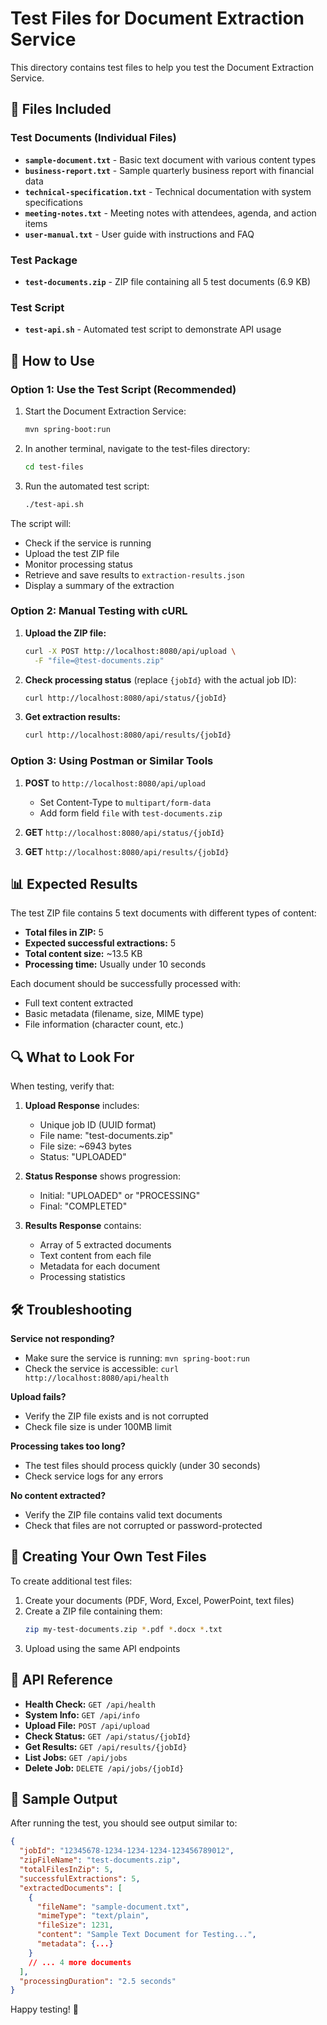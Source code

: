 # Test Files for Document Extraction Service

This directory contains test files to help you test the Document Extraction Service.

## 📁 Files Included

### Test Documents (Individual Files)
- **`sample-document.txt`** - Basic text document with various content types
- **`business-report.txt`** - Sample quarterly business report with financial data
- **`technical-specification.txt`** - Technical documentation with system specifications
- **`meeting-notes.txt`** - Meeting notes with attendees, agenda, and action items
- **`user-manual.txt`** - User guide with instructions and FAQ

### Test Package
- **`test-documents.zip`** - ZIP file containing all 5 test documents (6.9 KB)

### Test Script
- **`test-api.sh`** - Automated test script to demonstrate API usage

## 🚀 How to Use

### Option 1: Use the Test Script (Recommended)
1. Start the Document Extraction Service:
   ```bash
   mvn spring-boot:run
   ```

2. In another terminal, navigate to the test-files directory:
   ```bash
   cd test-files
   ```

3. Run the automated test script:
   ```bash
   ./test-api.sh
   ```

The script will:
- Check if the service is running
- Upload the test ZIP file
- Monitor processing status
- Retrieve and save results to `extraction-results.json`
- Display a summary of the extraction

### Option 2: Manual Testing with cURL

1. **Upload the ZIP file:**
   ```bash
   curl -X POST http://localhost:8080/api/upload \
     -F "file=@test-documents.zip"
   ```

2. **Check processing status** (replace `{jobId}` with the actual job ID):
   ```bash
   curl http://localhost:8080/api/status/{jobId}
   ```

3. **Get extraction results:**
   ```bash
   curl http://localhost:8080/api/results/{jobId}
   ```

### Option 3: Using Postman or Similar Tools

1. **POST** to `http://localhost:8080/api/upload`
   - Set Content-Type to `multipart/form-data`
   - Add form field `file` with `test-documents.zip`

2. **GET** `http://localhost:8080/api/status/{jobId}`

3. **GET** `http://localhost:8080/api/results/{jobId}`

## 📊 Expected Results

The test ZIP file contains 5 text documents with different types of content:

- **Total files in ZIP:** 5
- **Expected successful extractions:** 5
- **Total content size:** ~13.5 KB
- **Processing time:** Usually under 10 seconds

Each document should be successfully processed with:
- Full text content extracted
- Basic metadata (filename, size, MIME type)
- File information (character count, etc.)

## 🔍 What to Look For

When testing, verify that:

1. **Upload Response** includes:
   - Unique job ID (UUID format)
   - File name: "test-documents.zip"
   - File size: ~6943 bytes
   - Status: "UPLOADED"

2. **Status Response** shows progression:
   - Initial: "UPLOADED" or "PROCESSING"
   - Final: "COMPLETED"

3. **Results Response** contains:
   - Array of 5 extracted documents
   - Text content from each file
   - Metadata for each document
   - Processing statistics

## 🛠 Troubleshooting

**Service not responding?**
- Make sure the service is running: `mvn spring-boot:run`
- Check the service is accessible: `curl http://localhost:8080/api/health`

**Upload fails?**
- Verify the ZIP file exists and is not corrupted
- Check file size is under 100MB limit

**Processing takes too long?**
- The test files should process quickly (under 30 seconds)
- Check service logs for any errors

**No content extracted?**
- Verify the ZIP file contains valid text documents
- Check that files are not corrupted or password-protected

## 📝 Creating Your Own Test Files

To create additional test files:

1. Create your documents (PDF, Word, Excel, PowerPoint, text files)
2. Create a ZIP file containing them:
   ```bash
   zip my-test-documents.zip *.pdf *.docx *.txt
   ```
3. Upload using the same API endpoints

## 🔗 API Reference

- **Health Check:** `GET /api/health`
- **System Info:** `GET /api/info`
- **Upload File:** `POST /api/upload`
- **Check Status:** `GET /api/status/{jobId}`
- **Get Results:** `GET /api/results/{jobId}`
- **List Jobs:** `GET /api/jobs`
- **Delete Job:** `DELETE /api/jobs/{jobId}`

## 📄 Sample Output

After running the test, you should see output similar to:
```json
{
  "jobId": "12345678-1234-1234-1234-123456789012",
  "zipFileName": "test-documents.zip",
  "totalFilesInZip": 5,
  "successfulExtractions": 5,
  "extractedDocuments": [
    {
      "fileName": "sample-document.txt",
      "mimeType": "text/plain",
      "fileSize": 1231,
      "content": "Sample Text Document for Testing...",
      "metadata": {...}
    }
    // ... 4 more documents
  ],
  "processingDuration": "2.5 seconds"
}
```

Happy testing! 🎉

